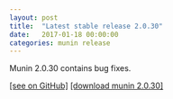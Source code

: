 ```yaml
---
layout: post
title:  "Latest stable release 2.0.30"
date:   2017-01-18 00:00:00
categories: munin release
---
```

Munin 2.0.30 contains bug fixes.

[\[see on GitHub\]](https://github.com/munin-monitoring/munin/releases/tag/2.0.30)
[\[download munin 2.0.30\]](http://downloads.munin-monitoring.org/munin/stable/2.0.30/)
